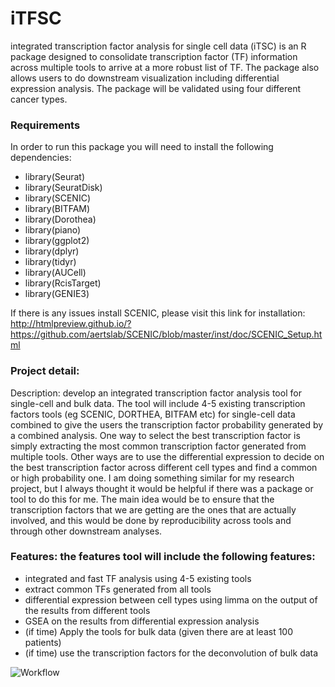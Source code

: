 # iTFSC
integrated transcription factor analysis for single cell data (iTSC) is an R package designed to consolidate transcription factor (TF) information across multiple tools to arrive at a more robust list of TF. The package also allows users to do downstream visualization including differential expression analysis. The package will be validated using four different cancer types.  

### Requirements
In order to run this package you will need to install the following dependencies:
- library(Seurat)
- library(SeuratDisk)
- library(SCENIC)
- library(BITFAM)
- library(Dorothea)
- library(piano)
- library(ggplot2)
- library(dplyr)
- library(tidyr)
- library(AUCell)
- library(RcisTarget)
- library(GENIE3)

If there is any issues install SCENIC, please visit this link for installation: http://htmlpreview.github.io/?https://github.com/aertslab/SCENIC/blob/master/inst/doc/SCENIC_Setup.html

### Project detail:

Description: develop an integrated transcription factor analysis tool for single-cell and bulk data. The tool will include 4-5 existing transcription factors tools (eg SCENIC, DORTHEA, BITFAM etc) for single-cell data combined to give the users the transcription factor probability generated by a combined analysis. One way to select the best transcription factor is simply extracting the most common transcription factor generated from multiple tools. Other ways are to use the differential expression to decide on the best transcription factor across different cell types and find a common or high probability one. I am doing something similar for my research project, but I always thought it would be helpful if there was a package or tool to do this for me. The main idea would be to ensure that the transcription factors that we are getting are the ones that are actually involved, and this would be done by reproducibility across tools and through other downstream analyses.

### Features: the features tool will include the following features:

- integrated and fast TF analysis using 4-5 existing tools
- extract common TFs generated from all tools
- differential expression between cell types using limma on the output of the results from different tools
- GSEA on the results from differential expression analysis
- (if time) Apply the tools for bulk data (given there are at least 100 patients)
- (if time) use the transcription factors for the deconvolution of bulk data


![Workflow](https://user-images.githubusercontent.com/89783694/217571498-99290176-6ca2-445d-9ff9-4564ad563b12.png)
